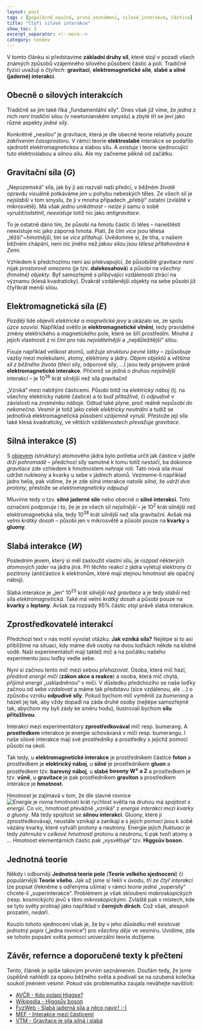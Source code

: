 ```yaml
---
layout: post
tags : [populárně_naučně, první_seznámení, silové_interakce, částice]
title: "Čtyři silové interakce"
show_toc: 3
excerpt_separator: <!--more-->
category: nondev
---
```


V tomto článku si představíme **základní druhy sil**, které stojí v pozadí všech známých způsobů vzájemného silového působení částic a polí. Tradičně fyzici uvažují o _čtyřech_: **gravitaci**, **elektromagnetické síle**, **slabé a silné (jaderné) interakci**.

<!--more-->

## Obecně o silových interakcích

Tradičně se jim také říká „fundamentální síly“. Dnes však již víme, že _jedna_ z nich _není tradiční_ silou (v newtonianském smyslu) a zbylé _tři_ se jeví jako různé aspekty _jedné síly_.

Konkrétně „nesilou“ je gravitace, která je dle obecné teorie relativity _pouze zakřivením časoprostoru_. V rámci teorie **elektroslabé** interakce se podařilo sjednotit elektromagnetickou a slabou sílu. A _existuje_ i teorie sjednocující tuto elektroslabou a silnou sílu. Ale my začneme pěkně od začátku.

## Gravitační síla (_G_)

„Nepozemská“ síla, jak by ji asi nazvali naši předci, v běžném životě opravdu visuálně potkáváme _jen_ u pohybu nebeských těles. Ze všech sil je _nejslabší_ v tom smyslu, že ji v mnoha případech „přebíjí“ ostatní (zvláště v mikrosvětě). Má však _jednu unikátnost_ – _nelze_ ji samu o sobě _vyrušit/odstínit_, _neexistuje_ totiž nic jako _antigravitace_.

To je ostatně dáno tím, že působí na _hmotu_ částic či těles – naneštěstí neexistuje nic jako záporná hmota. Platí, že čím _více_ jsou tělesa „těžší“~_hmotnější_, tím se _více přitahují_. Uvědomme si, že tíha, v našem běžném chápání, není nic jiného než _jakou silou jsou tělesa přitahována k Zemi_.

Vzhledem k předchozímu není asi překvapující, že působiště gravitace _není_ nijak _prostorově omezeno_ (je tzv. **dalekosahová**) a působí na _všechny (hmotné) objekty_. Byť samozřejmě s přibývající vzdáleností ztrácí na významu (klesá kvadraticky). Dvakrát vzdálenější objekty na sebe působí již čtyřikrát menší silou.

## Elektromagnetická síla (_E_)

Později lidé objevili _elektrické a magnetické jevy_ a ukázalo se, ze spolu _úzce souvisí_. Například světlo je **elektromagnetické vlnění**, tedy pravidelné změny elektrického a magnetického pole, které se šíří prostředím. Mnohé z jejích vlastností z ní činí pro nás _nejviditelnější_ a „nejdůležitější“ silou.

Fixuje například velikost atomů, _udržuje strukturu pevné látky_ – způsobuje vazby mezi molekulami, atomy, elektrony a jádry. _Objem objektů_ a _většina sil z běžného života_ (třecí síly, odporové síly, …) jsou tedy projevem právě **elektromagnetické interakce**. Přičemž se jedná o _druhou nejsilnější_ interakci – je 10<sup>36</sup> krát silnější než síla gravitační!

„Vzniká“ mezi nabitými částicemi. Působí totiž na _elektrický náboj_ (tj. na všechny elektricky nabité částice) a to buď _přitažlivě_, či _odpudivě_ v závislosti na _znaménku náboje_. Odtud také plyne, proč reálně _nepůsobí do nekonečna_. Vesmír je totiž jako celek _elektricky neutrální_ a tudíž se jednotlivá elektromagnetická působení _vzájemně vyruší_. Přestože její síla také klesá kvadraticky, ve větších vzdálenostech _převažuje gravitace_.

## Silná interakce (_S_)

S [objevem](http://fyzika.jreichl.com/main.article/view/710-objev-atomoveho-jadra "MEF - Objev atomového jádra") (struktury) atomového jádra bylo potřeba určit jak částice v jádře _drží pohromadě_ – předchozí síly samotné k tomu totiž _nestačí_, ba dokonce _gravitace_ zde vzhledem k hmotnostem _nehraje roli_. Tato nová síla musí udržet nukleony a kvarky u sebe v jádrech atomů. Vezmeme-li například jádro helia, pak vidíme, že je zde silná interakce natolik _silná_, že _udrží dva protony_, přestože se _elektromagneticky odpuzují_

Mluvíme tedy o tzv. **silné jaderné síle** nebo obecně o **silné interakci**. Toto označení podporuje i to, že je ze všech sil _nejsilnější_ – je 10<sup>2</sup> krát silnější než elektromagnetická síla, tedy 10<sup>38</sup> krát silnější než síla gravitační. Avšak má velmi _krátký dosah_ – působí jen v mikrosvětě a působí pouze na **kvarky** a **gluony**.

## Slabá interakce (_W_)

Posledním jevem, který si měl zasloužit vlastní sílu, je _rozpad_ některých _atomových jader_ na jádra jiná. Při těchto reakcí z jádra vyletují elektrony či pozitrony (antičástice k elektronům, které mají stejnou hmotnost ale opačný náboj).

Slabá interakce je „jen“ 10<sup>25</sup> krát _silnější než gravitace_ a je tedy _slabší_ než síla _elektromagnetická_. Také má velmi _krátký dosah_ a působí pouze na **kvarky** a **leptony**. Avšak za rozpady 95% částic _stojí_ právě slabá interakce.

## Zprostředkovatelé interakcí

Předchozí text v nás mohl vyvolat otázku: **Jak vzniká síla?** Nejlépe si to asi přiblížíme na situaci, kdy máme dvě osoby na dvou loďkách někde na klidné vodě. Naši experimentátoři mají taktéž míč a na počátku našeho experimentu jsou loďky vedle sebe.

Nyní si začnou tento _míč_ mezi sebou _přehazovat_. Osoba, která míč hází, _předává energii míči_ (**zákon akce a reakce**) a osoba, která míč chytá, _přijímá energii_ „uskladněnou“ v míči. V důsledku předchozího se naše loďky začnou od sebe _vzdalovat_ a máme tak představu (sice vzdálenou, ale ...) o způsobu vzniku **odpudivé síly**. Pokud bychom míč vyměnili za _bumerang_ a házeli jej tak, aby vždy dopadl na záda druhé osoby (nejlépe samozřejmě tak, abychom my byli zády ke směru hodu), ilustrovali bychom **sílu přitažlivou**.

Interakci mezi experimentátory **zprostředkovával** míč resp. bumerang. A **prostředkem** interakce je energie schovávaná v míči resp. bumerangu. I naše silové interakce mají své prostředníky a prostředky s jejichž pomocí působí na okolí.

Tak tedy, u **elektromagnetické interakce** je prostředníkem částice **foton** a prostředkem je **elektrický náboj**, u **silné** je prostředníkem **gluon** a prostředkem tzv. **barevný náboj**, u **slabé** **bosony W<sup>±</sup> a Z** a prostředkem je tzv. **vůně**, u **gravitace** je pak prostředníkem **graviton** a prostředkem interakce je **hmotnost**.

Hmotnost je zajímavá v tom, že dle slavné rovnice ![Energie je rovna hmotnosti krát rychlost světla na druhou](/images/2014-04/emc2.png) má _spojitost s energií_. Co víc, hmotnost převážně „vzniká“ z _energie interakcí mezi kvarky a gluony_. Má tedy spojitost se **silnou interakcí**. Gluony, které ji zprostředkovávají, neustále vznikají a zanikají a s jejich pomocí jsou k sobě vázány kvarky, které vytváří protony a neutrony. Energie jejich _fluktuací_ je tedy _zahrnuta_ v _celkové hmotnosti_ protonu a neutronu, ti pak tvoří atomy a … Hmotnost elementárních částic pak „vysvětluje“ tzv. **Higgsův boson**.

## Jednotná teorie

Někdy i odborněji **Jednotná teorie pole** (**Teorie velkého sjednocení**) či populárnější **Teorie všeho**. Jak už jsme si řekli v úvodu, _tři ze čtyř interakcí_ lze popsat (řekněme s odřenýma ušima) v rámci _teorie jedné_ „supersíly“ chcete-li „superinterakce“. Problémem je však skloubení _makroskopických_ (resp. kosmických) jevů s těmi _mikroskopickými_. Zvláště pak v místech, kde se tyto světy prolínají jako například v **černých dírách**. Což však, alespoň prozatím, _nedaří_.

Kouzlo tohoto sjednocení však je, že by v jeho _důsledku_ měl existovat _jednotný popis_ („jedna rovnice“) pro _všechny děje_ ve vesmíru. Uvidíme, zda se tohoto popsání světa pomocí univerzální teorie dožijeme.

## Závěr, refernce a doporučené texty k přečtení

Tento, článek je spíše takovým prvním seznámením. Doufám tedy, že jsme úspěšně nahlédli za oponu běžného světa a podívali se na ozubená kolečka soukolí jménem vesmír. Pokud vás problematika zaujala neváhejte navštívit:

*   [AVČR - Kdo polapí Higgse?](http://ojs.ujf.cas.cz/~wagner/popclan/higgs/higgs.html "Populárně naučný článek z webu Ústavu jaderné fyziky AVČR")
*   [Wikipedia - Higgsův boson](http://cs.wikipedia.org/wiki/Higgsův_boson "Článek z wikipedie o Higgsově bosonu")
*   [FyzWeb - Slabá jaderná síla a něco navíc! :-)](http://fyzweb.mff.cuni.cz/odpovedna/odpovednashort.htm "Populárně-naučný článek z FyzWebu - MFF UK")
*   [MEF - Interakce mezi částicemi](http://fyzika.jreichl.com/main.article/view/893-interakce-mezi-casticemi "Multimedialní Encyklopedie Fyziky - Část 'Interakce mezi částicemi'")
*   [VTM - Gravitace je síla silná i slabá](http://vtm.e15.cz/gravitace-je-sila-silna-i-slaba "Článek z webu Vědecko-technického magazínu")